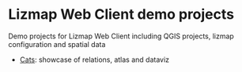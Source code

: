 # Lizmap Web Client demo projects

Demo projects for Lizmap Web Client including QGIS projects, lizmap configuration and spatial data

* [Cats](cats/README.md): showcase of relations, atlas and dataviz
